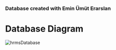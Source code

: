 <h3>Database created with <a src="www.github.com/8CA5F">Emin Ümüt Erarslan</a></h3>

# Database Diagram

![hrmsDatabase](https://user-images.githubusercontent.com/61664693/120513308-d0e3b880-c3d4-11eb-837d-b378069ea46a.png)